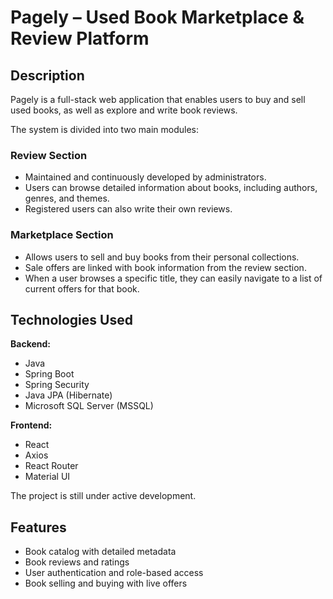 # Pagely – Used Book Marketplace & Review Platform

## Description

Pagely is a full-stack web application that enables users to buy and sell used books, as well as explore and write book reviews.

The system is divided into two main modules:

### Review Section
- Maintained and continuously developed by administrators.
- Users can browse detailed information about books, including authors, genres, and themes.
- Registered users can also write their own reviews.

### Marketplace Section
- Allows users to sell and buy books from their personal collections.
- Sale offers are linked with book information from the review section.
- When a user browses a specific title, they can easily navigate to a list of current offers for that book.

## Technologies Used

**Backend:**
- Java
- Spring Boot
- Spring Security
- Java JPA (Hibernate)
- Microsoft SQL Server (MSSQL)

**Frontend:**
- React
- Axios
- React Router
- Material UI

The project is still under active development.

## Features

- Book catalog with detailed metadata
- Book reviews and ratings
- User authentication and role-based access
- Book selling and buying with live offers
